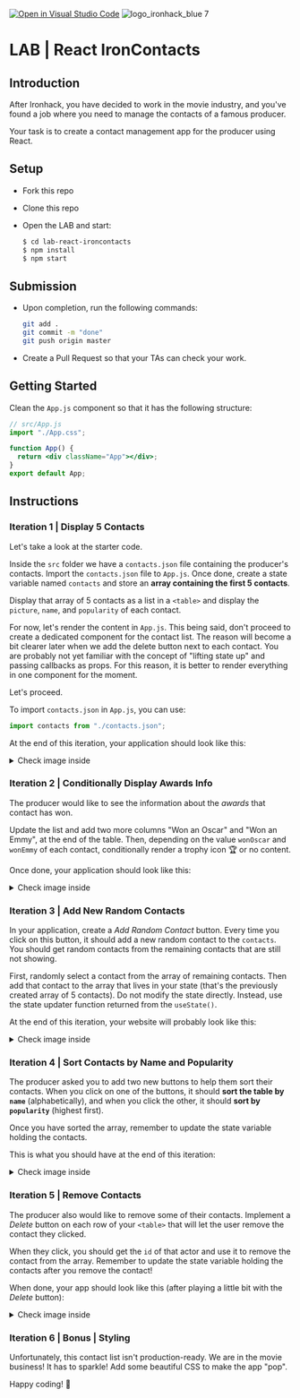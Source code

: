 [![Open in Visual Studio Code](https://classroom.github.com/assets/open-in-vscode-f059dc9a6f8d3a56e377f745f24479a46679e63a5d9fe6f495e02850cd0d8118.svg)](https://classroom.github.com/online_ide?assignment_repo_id=7215507&assignment_repo_type=AssignmentRepo)
![logo_ironhack_blue 7](https://user-images.githubusercontent.com/23629340/40541063-a07a0a8a-601a-11e8-91b5-2f13e4e6b441.png)

# LAB | React IronContacts

## Introduction

After Ironhack, you have decided to work in the movie industry, and you've found a job where you need to manage the contacts of a famous producer.

Your task is to create a contact management app for the producer using React.

## Setup

- Fork this repo

- Clone this repo

- Open the LAB and start:

  ```bash
  $ cd lab-react-ironcontacts
  $ npm install
  $ npm start
  ```


## Submission

- Upon completion, run the following commands:

  ```bash
  git add .
  git commit -m "done"
  git push origin master
  ```

- Create a Pull Request so that your TAs can check your work.


## Getting Started

Clean the `App.js` component so that it has the following structure:

```jsx
// src/App.js
import "./App.css";

function App() {
  return <div className="App"></div>;
}
export default App;
```

## Instructions

### Iteration 1 | Display 5 Contacts

Let's take a look at the starter code.

Inside the `src` folder we have a `contacts.json` file containing the producer's contacts. Import the `contacts.json` file to `App.js`. Once done, create a state variable named `contacts` and store an **array containing the first 5 contacts**.

Display that array of 5 contacts as a list in a `<table>` and display the `picture`, `name`, and `popularity` of each contact.

For now, let's render the content in `App.js`. This being said, don't proceed to create a dedicated component for the contact list. The reason will become a bit clearer later when we add the delete button next to each contact. You are probably not yet familiar with the concept of "lifting state up" and passing callbacks as props. For this reason, it is better to render everything in one component for the moment.

Let's proceed.

To import `contacts.json` in `App.js`, you can use:

```js
import contacts from "./contacts.json";
```

At the end of this iteration, your application should look like this:

<details>
  <summary> Check image inside </summary>

![Screenshot - Iteration 1](https://education-team-2020.s3.eu-west-1.amazonaws.com/web-dev/labs/lab-react-ironcontacts-1.png)

</details>

### Iteration 2 | Conditionally Display Awards Info

The producer would like to see the information about the _awards_ that contact has won.

Update the list and add two more columns "Won an Oscar" and "Won an Emmy", at the end of the table. Then, depending on the value `wonOscar` and `wonEmmy` of each contact, conditionally render a trophy icon :trophy: or no content.

Once done, your application should look like this:

<details>

<summary>Check image inside</summary>

![Screenshot - Iteration 2](https://education-team-2020.s3.eu-west-1.amazonaws.com/web-dev/labs/lab-react-ironcontacts-2.png)

</details>

### Iteration 3 | Add New Random Contacts

In your application, create a _Add Random Contact_ button. Every time you click on this button, it should add a new random contact to the `contacts`. You should get random contacts from the remaining contacts that are still not showing.

First, randomly select a contact from the array of remaining contacts. Then add that contact to the array that lives in your state (that's the previously created array of 5 contacts). Do not modify the state directly. Instead, use the state updater function returned from the `useState()`.

At the end of this iteration, your website will probably look like this:

<details>
  <summary> Check image inside </summary>

![Screenshot - Iteration 3](https://education-team-2020.s3.eu-west-1.amazonaws.com/web-dev/labs/lab-react-ironcontacts-3.png)

</details>

### Iteration 4 | Sort Contacts by Name and Popularity

The producer asked you to add two new buttons to help them sort their contacts. When you click on one of the buttons, it should **sort the table by `name`** (alphabetically), and when you click the other, it should **sort by `popularity`** (highest first).

Once you have sorted the array, remember to update the state variable holding the contacts.

This is what you should have at the end of this iteration:

<details>
  <summary> Check image inside </summary>

![Screenshot - Iteration 4](https://education-team-2020.s3.eu-west-1.amazonaws.com/web-dev/labs/lab-react-ironcontacts-4.png)

</details>

### Iteration 5 | Remove Contacts

The producer also would like to remove some of their contacts. Implement a _Delete_ button on each row of your `<table>` that will let the user remove the contact they clicked.

When they click, you should get the `id` of that actor and use it to remove the contact from the array. Remember to update the state variable holding the contacts after you remove the contact!

When done, your app should look like this (after playing a little bit with the _Delete_ button):

<details>
  <summary> Check image inside </summary>

![Screenshot - Iteration 5](https://education-team-2020.s3.eu-west-1.amazonaws.com/web-dev/labs/lab-react-ironcontacts-5.png)

</details>

### Iteration 6 | Bonus | Styling

Unfortunately, this contact list isn't production-ready. We are in the movie business! It has to sparkle! Add some beautiful CSS to make the app "pop".

Happy coding! :blue_heart:
